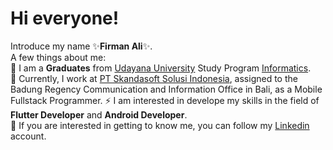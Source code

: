 # Hi everyone!

Introduce my name ✨**Firman Ali**✨.\
A few things about me:\
🏫 I am a **Graduates** from [Udayana University](https://www.unud.ac.id/) Study Program [Informatics](https://if.unud.ac.id/).\
🏢 Currently, I work at [PT Skandasoft Solusi Indonesia](https://skandasoftsolutions.com/), assigned to the Badung Regency Communication and Information Office in Bali, as a Mobile Fullstack Programmer.
⚡ I am interested in develope my skills in the field of **Flutter Developer** and **Android Developer**.\
💬 If you are interested in getting to know me, you can follow my [Linkedin](https://www.linkedin.com/in/firman-ali/) account.
